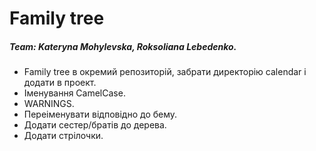 # Family tree
##### Team: Kateryna Mohylevska, Roksoliana Lebedenko.


- Family tree в окремий репозиторій, забрати директорію calendar і додати в проект.
- Іменування CamelCase.
- WARNINGS.
- Переіменувати відповідно до бему.
- Додати сестер/братів до дерева.
- Додати стрілочки.